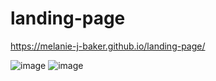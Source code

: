 # landing-page

https://melanie-j-baker.github.io/landing-page/

![image](https://github.com/Melanie-J-Baker/landing-page/assets/104843873/14466af4-7cde-48c8-aa53-54653b4459be)
![image](https://github.com/Melanie-J-Baker/landing-page/assets/104843873/5cd50579-945c-49d8-83da-4fc1b5ae14c4)
